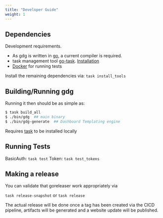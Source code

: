 ```yaml
---
title: "Developer Guide"
weight: 1
---
```


## Dependencies

Development requirements.
  - As gdg is written in [go](https://go.dev/), a current compiler is required.
  - task management tool [go-task](https://github.com/go-task/task). [Installation](https://taskfile.dev/installation/)
  - [Docker](https://www.docker.com/products/docker-desktop/) for running tests

Install the remaining dependencies via: `task install_tools`

## Building/Running gdg

Running it then should be as simple as:

```bash
$ task build_all
$ ./bin/gdg  ## main binary
$ ./bin/gdg-generate  ## Dashboard Templating engine
```

Requires [task](https://github.com/go-task/task.git) to be installed locally

## Running Tests

BasicAuth:
   `task test`
Token:
  `task test_tokens`

## Making a release

You can validate that goreleaser work appropriately via

`task release-snapshot` or `task release`

The actual release will be done once a tag has been created via the CICD pipeline, artifacts will be generated and a website update will be published.
